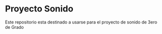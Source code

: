 # Proyecto Sonido

Este repositorio esta destinado a usarse para el proyecto de sonido de 3ero de Grado